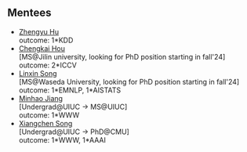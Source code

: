## Mentees
- [Zhengyu Hu](https://ppsmk388.github.io)
<br>outcome: 1\*KDD
- [Chengkai Hou](https://jackhck.github.io/) 
<br>[MS@Jilin university, looking for PhD position starting in fall'24]
<br>outcome: 2\*ICCV
- [Linxin Song](https://linxins97.github.io/) 
<br>[MS@Waseda University, looking for PhD position starting in fall'24]
<br>outcome: 1\*EMNLP, 1\*AISTATS
- [Minhao Jiang](https://minhaoj2.github.io/) 
<br>[Undergrad@UIUC -> MS@UIUC]
<br>outcome: 1\*WWW
- [Xiangchen Song](https://xiangchensong.github.io/) 
<br>[Undergrad@UIUC -> PhD@CMU]
<br>outcome: 1\*WWW, 1\*AAAI
